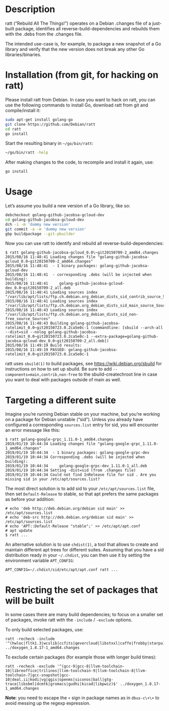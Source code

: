 # Description

ratt (“Rebuild All The Things!”) operates on a Debian .changes file of a just-built package, identifies all reverse-build-dependencies and rebuilds them with the .debs from the .changes file.

The intended use-case is, for example, to package a new snapshot of a Go library and verify that the new version does not break any other Go libraries/binaries.

# Installation (from git, for hacking on ratt)

Please install ratt from Debian. In case you want to hack on ratt, you can use the following commands to install Go, download ratt from git and compile/install it:

```bash
sudo apt-get install golang-go
git clone https://github.com/Debian/ratt
cd ratt
go install
```

Start the resulting binary in `~/go/bin/ratt`:

```bash
~/go/bin/ratt -help
```

After making changes to the code, to recompile and install it again, use:

```bash
go install
```

# Usage

Let’s assume you build a new version of a Go library, like so:

```bash
debcheckout golang-github-jacobsa-gcloud-dev
cd golang-github-jacobsa-gcloud-dev
dch -i -m 'dummy new version'
git commit -a -m 'dummy new version'
gbp buildpackage --git-pbuilder  
```

Now you can use ratt to identify and rebuild all reverse-build-dependencies:
```
$ ratt golang-github-jacobsa-gcloud_0.0\~git20150709-2_amd64.changes         
2015/08/16 11:48:41 Loading changes file "golang-github-jacobsa-gcloud_0.0~git20150709-2_amd64.changes"
2015/08/16 11:48:41  - 1 binary packages: golang-github-jacobsa-gcloud-dev
2015/08/16 11:48:41  - corresponding .debs (will be injected when building):
2015/08/16 11:48:41     golang-github-jacobsa-gcloud-dev_0.0~git20150709-2_all.deb
2015/08/16 11:48:41 Loading sources index "/var/lib/apt/lists/ftp.ch.debian.org_debian_dists_sid_contrib_source_Sources"
2015/08/16 11:48:41 Loading sources index "/var/lib/apt/lists/ftp.ch.debian.org_debian_dists_sid_main_source_Sources"
2015/08/16 11:48:43 Loading sources index "/var/lib/apt/lists/ftp.ch.debian.org_debian_dists_sid_non-free_source_Sources"
2015/08/16 11:48:43 Building golang-github-jacobsa-ratelimit_0.0~git20150723.0.2ca5e0c-1 (commandline: [sbuild --arch-all --dist=sid --nolog golang-github-jacobsa-ratelimit_0.0~git20150723.0.2ca5e0c-1 --extra-package=golang-github-jacobsa-gcloud-dev_0.0~git20150709-2_all.deb])
2015/08/16 11:49:19 Build results:
2015/08/16 11:49:19 PASSED: golang-github-jacobsa-ratelimit_0.0~git20150723.0.2ca5e0c-1
```

ratt uses `sbuild(1)` to build packages, see https://wiki.debian.org/sbuild for instructions on how to set up sbuild. Be sure to add `--components=main,contrib,non-free` to the sbuild-createchroot line in case you want to deal with packages outside of main as well.

# Targeting a different suite

Imagine you’re running Debian stable on your machine, but you’re working on a package for Debian unstable (“sid”). Unless you already have configured a corresponding `sources.list` entry for sid, you will encounter an error message like this:

```
$ ratt golang-google-grpc_1.11.0-1_amd64.changes
2019/01/19 10:44:34 Loading changes file "golang-google-grpc_1.11.0-1_amd64.changes"
2019/01/19 10:44:34  - 1 binary packages: golang-google-grpc-dev
2019/01/19 10:44:34 Corresponding .debs (will be injected when building):
2019/01/19 10:44:34     golang-google-grpc-dev_1.11.0-1_all.deb
2019/01/19 10:44:34 Setting -dist=sid (from .changes file)
2019/01/19 10:44:34 Could not find InRelease file for sid . Are you missing sid in your /etc/apt/sources.list?
```

The most direct solution is to add sid to your `/etc/apt/sources.list` file, then set `Default-Release` to stable, so that apt prefers the same packages as before your addition:

```
# echo 'deb http://deb.debian.org/debian sid main' >> /etc/apt/sources.list
# echo 'deb-src http://deb.debian.org/debian sid main' >> /etc/apt/sources.list
# echo 'APT::Default-Release "stable";' >> /etc/apt/apt.conf
# apt update
$ ratt ...
```

An alternative solution is to use `chdist(1)`, a tool that allows to create and maintain different apt trees for different suites. Assuming that you have a sid distribution ready in your `~/.chdist`, you can then use it by setting the environment variable `APT_CONFIG`:

```
APT_CONFIG=~/.chdist/sid/etc/apt/apt.conf ratt ...
```

# Restricting the set of packages that will be built

In some cases there are many build dependencies; to focus on a smaller set of packages, invoke ratt with the `-include` / `-exclude` options.

To only build selected packages, use:

```
ratt -recheck -include '^(hwloc|fltk1.3|wcslib|ccfits|qevercloud|libstxxl|caffe|frobby|starpu)$' ../doxygen_1.8.17-1_amd64.changes
```

To exclude certain packages (for example those with longer build times):

```
ratt -recheck -exclude '^(gcc-9|gcc-8|llvm-toolchain-10|libreoffice|trilinos|llvm-toolchain-9|llvm-toolchain-8|llvm-toolchain-7|gcc-snapshot|gcc-10|deal.ii|kodi|vg|qgis|openms|siconos|ball|gtg-trace|libsbml|dcmtk|gromacs|gudhi|kicad|libpwiz)$' ../doxygen_1.8.17-1_amd64.changes
```

**Note**: you need to escape the `+` sign in package names as in `dbus-c\+\+` to avoid messing up the regexp expression.

